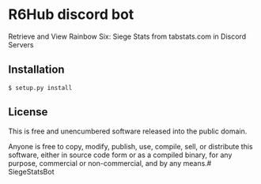 # R6Hub discord bot

Retrieve and View Rainbow Six: Siege Stats from tabstats.com in Discord Servers

## Installation

```
$ setup.py install
```

## License

This is free and unencumbered software released into the public domain.

Anyone is free to copy, modify, publish, use, compile, sell, or distribute this software, either in source code form or as a compiled binary, for any purpose, commercial or non-commercial, and by any means.# SiegeStatsBot
